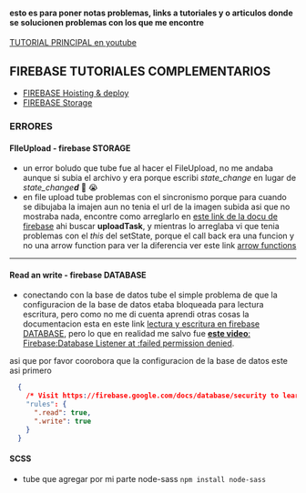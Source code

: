 
#### esto es para poner notas problemas, links a tutoriales y o articulos donde se solucionen problemas con los que me encontre 

[TUTORIAL PRINCIPAL en youtube](https://www.youtube.com/playlist?list=PLUdlARNXMVkn5_dwhSfC3WzqRrGhsfqu5)


## FIREBASE TUTORIALES COMPLEMENTARIOS
- [FIREBASE Hoisting & deploy](https://www.youtube.com/watch?v=meofoNuK3vo)
- [FIREBASE Storage](https://www.youtube.com/watch?time_continue=296&v=SpxHVrpfGgU)



### ERRORES

#### FIleUpload - firebase STORAGE
- un error boludo que tube fue al hacer el FileUpload, no me andaba aunque si subia el archivo y era porque escribi _state_change_ en lugar de _state_change**d**_
 🤬 :sob:
- en file upload tube problemas con el sincronismo porque para cuando se dibujaba la imajen aun no tenia el url de la imagen subida asi que no mostraba nada, encontre como arreglarlo en [este link de la docu de firebase](https://firebase.google.com/docs/storage/web/upload-files?hl=es-419) ahi buscar **uploadTask**, y mientras lo arreglaba vi que tenia problemas con el _this_ del setState, porque el call back era una funcion y no una arrow function para ver la diferencia ver este link [arrow functions](https://www.youtube.com/watch?v=W6n1uN423PM)
----

#### Read an write - firebase DATABASE
- conectando con la base de datos tube el simple problema de que la configuracion de la base de datos etaba bloqueada para lectura escritura, pero como no me di cuenta aprendi otras cosas la documentacion esta en este link [lectura y escritura en firebase DATABASE](https://firebase.google.com/docs/database/web/read-and-write), pero lo que en realidad me salvo fue [**este video**: Firebase:Database Listener at :failed permission denied](https://www.youtube.com/watch?v=Wy8TbfwuvR8).

asi que por favor coorobora que la configuracion de la base de datos este asi primero
```json
  {
    /* Visit https://firebase.google.com/docs/database/security to learn more about security rules. */
    "rules": {
      ".read": true,
      ".write": true
    }
  }
```
#### SCSS
- tube que agregar por mi parte node-sass
```npm install node-sass```
